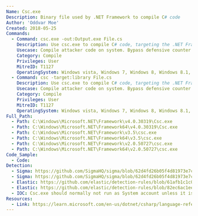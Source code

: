 ```yaml
---
Name: Csc.exe
Description: Binary file used by .NET Framework to compile C# code
Author: 'Oddvar Moe'
Created: 2018-05-25
Commands:
  - Command: csc.exe -out:Output.exe File.cs
    Description: Use csc.exe to compile C# code, targeting the .NET Framework, stored in File.cs and output the compiled version to Output.exe.
    Usecase: Compile attacker code on system. Bypass defensive counter measures.
    Category: Compile
    Privileges: User
    MitreID: T1127
    OperatingSystem: Windows vista, Windows 7, Windows 8, Windows 8.1, Windows 10, Windows 11
  - Command: csc -target:library File.cs
    Description: Use csc.exe to compile C# code, targeting the .NET Framework, stored in File.cs and output the compiled version to a DLL file.
    Usecase: Compile attacker code on system. Bypass defensive counter measures.
    Category: Compile
    Privileges: User
    MitreID: T1127
    OperatingSystem: Windows vista, Windows 7, Windows 8, Windows 8.1, Windows 10, Windows 11
Full_Path:
  - Path: C:\Windows\Microsoft.NET\Framework\v4.0.30319\Csc.exe
  - Path: C:\Windows\Microsoft.NET\Framework64\v4.0.30319\Csc.exe
  - Path: C:\Windows\Microsoft.NET\Framework\v3.5\csc.exe
  - Path: C:\Windows\Microsoft.NET\Framework64\v3.5\csc.exe
  - Path: C:\Windows\Microsoft.NET\Framework\v2.0.50727\csc.exe
  - Path: C:\Windows\Microsoft.NET\Framework64\v2.0.50727\csc.exe
Code_Sample:
  - Code:
Detection:
  - Sigma: https://github.com/SigmaHQ/sigma/blob/62d4fd26b05f4d81973e7c8e80d7c1a0c6a29d0e/rules/windows/process_creation/proc_creation_win_csc_susp_parent.yml
  - Sigma: https://github.com/SigmaHQ/sigma/blob/62d4fd26b05f4d81973e7c8e80d7c1a0c6a29d0e/rules/windows/process_creation/proc_creation_win_csc_susp_folder.yml
  - Elastic: https://github.com/elastic/detection-rules/blob/61afb1c1c0c3f50637b1bb194f3e6fb09f476e50/rules/windows/defense_evasion_dotnet_compiler_parent_process.toml
  - Elastic: https://github.com/elastic/detection-rules/blob/82ec6ac1eeb62a1383792719a1943b551264ed16/rules/windows/defense_evasion_execution_msbuild_started_unusal_process.toml
  - IOC: Csc.exe should normally not run as System account unless it is used for development.
Resources:
  - Link: https://learn.microsoft.com/en-us/dotnet/csharp/language-reference/compiler-options/
---
```

